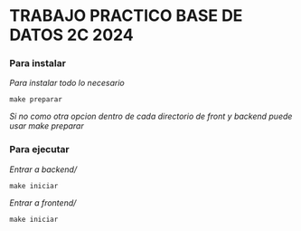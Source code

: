 # TRABAJO PRACTICO BASE DE DATOS 2C 2024


### Para instalar

_Para instalar todo lo necesario_

```
make preparar
```

_Si no como otra opcion dentro de cada directorio de front y backend puede usar make preparar_

### Para ejecutar

_Entrar a backend/_


```
make iniciar
```

_Entrar a frontend/_

```
make iniciar
```

